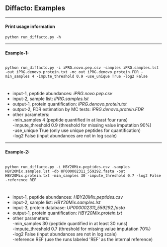 ## Diffacto: Examples
----


#### Print usage information
<code>python run_diffacto.py  -h </code>


---
#### Example-1:

<code>
python run_diffacto.py -i iPRG.novo.pep.csv -samples iPRG.samples.lst -out iPRG.denovo.protein.txt -mc_out iPRG.denovo.protein.FDR -min_samples 4 -impute_threshold 0.9 -use_unique True -log2 False
</code>

# 

* input-1, peptide abundances: _iPRG.novo.pep.csv_
* input-2, sample list: _iPRG.samples.lst_
* output-1, protein quantification: _iPRG.denovo.protein.txt_
* output-2, FDR estimation by MC tests: _iPRG.denovo.protein.FDR_
* other parameters:  
    -min_samples 4 (peptide quantified in at least four runs)   
    -impute_threshold 0.9 (threshold for missing value imputation 90%)  
    -use_unique True (only use unique peptides for quantification)  
    -log2 False (input abundances are not in log scale)


---
#### Example-2:

<code>
python run_diffacto.py -i HBY20Mix.peptides.csv -samples HBY20Mix.samples.lst -db UP000002311_559292.fasta -out HBY20Mix.protein.txt -min_samples 30 -impute_threshold 0.7 -log2 False -reference REF
</code>

#

* input-1, peptide abundances: _HBY20Mix.peptides.csv_
* input-2, sample list: _HBY20Mix.samples.lst_
* input-3, protein database: _UP000002311_559292.fasta_
* output-1, protein quantification: _HBY20Mix.protein.txt_
* other parameters:  
    -min_samples 30 (peptide quantified in at least 30 runs)   
    -impute_threshold 0.7 (threshold for missing value imputation 70%)  
    -log2 False (input abundances are not in log scale)  
    -reference REF (use the runs labeled 'REF' as the internal reference)  
